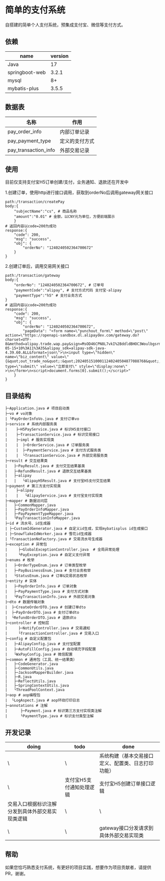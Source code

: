 # 简单的支付系统

自搭建的简单个人支付系统，预集成支付宝、微信等支付方式。

## 依赖

| name           |version|
|----------------|---|
| Java           |17|
| springboot-web |3.2.1|
| mysql          |8+|
| mybatis-plus   |3.5.5|

## 数据表
| 名称                   | 作用     |
|----------------------|--------|
| pay_order_info       | 内部订单记录 |
| pay_payment_type     | 定义的支付方式|
| pay_transaction_info | 外部交易记录|

## 使用
目前仅支持支付宝H5订单创建/支付，业务通知、退款还在开发中

1.创建订单，使用http进行接口调用，获取到orderNo后调用gateway网关接口
```
path:/transaction/createPay
body:{
    "subjectName":"cs", # 商品名称
    "amount":"0.01" # 金额，以CNY元为单位，方便前端展示
    }
# 返回内容以code=200为成功
response:{
    "code": 200,
    "msg": "success",
    "obj": {
        "orderNo": "1240240502364700672"
    }
}
```
2.创建订单后，调用交易网关接口
```
path:/transaction/gateway
body:{
    "orderNo": "1240240502364700672", # 订单号
    "paymentCode":"alipay", # 支付方式代码 支付宝-alipay
    "paymentType":"h5" # 支付业务方式
}
# 返回内容以code=200为成功
response:{
    "code": 200,
    "msg": "success",
    "obj": {
        "orderNo": "1240240502364700672",
        "pageData": "<form name=\"punchout_form\" method=\"post\" action=\"https://openapi-sandbox.dl.alipaydev.com/gateway.do?charset=UTF-8&method=alipay.trade.wap.pay&sign=MsOD46CPN8L7vkI%2BddldBHOC3Woulbgsrm7xhQhAIvIHHv%2F4zHXzMAfFgJIOd2xVaINhk9yY%2FF70QDd65AbU09uWpEFoAZhGNO%2BZVKz%2FkD03mblk1EhGtoeduV4MY9ugZZXT1YlETeOQ%2FGZc99lap5R0GgK%2Bgq4b88lICdDbof1YyYuN7wRYzcdMVQdVxRXotX05oHGUKsQwGJ8WzooSCKK%2B733SOQYRn47cTXYiQb3FYHAk7Qln7KyxJa%2B%2FKMl%2Bva9P3k39CEgVQCdwaKAsfMjZMg%3D%3D&version=1.0&app_id=9021000122696227&sign_type=RSA2&timestamp=2024-05-15+10%3A11%3A35&alipay_sdk=alipay-sdk-java-4.39.60.ALL&format=json\">\n<input type=\"hidden\" name=\"biz_content\" value=\"{&quot;out_trade_no&quot;:&quot;20240515100011240240504877088768&quot;,&quot;total_amount&quot;:&quot;0.01&quot;,&quot;subject&quot;:&quot;cs&quot;,&quot;product_code&quot;:&quot;QUICK_WAP_WAY&quot;}\">\n<input type=\"submit\" value=\"立即支付\" style=\"display:none\" >\n</form>\n<script>document.forms[0].submit();</script>"
    }
}
```

## 目录结构

```
├─Application.java # 项目启动类
├─vo # vo对象
| └PayOrderInfoVo.java # 支付订单vo
├─service # 系统内部服务类
|    ├─H5PayService.java # 标识H5支付接口
|    ├─TransactionService.java # 标识交易接口
|    ├─impl # 服务实现类
|    |  ├─OrderService.java # 订单服务类
|    |  ├─PaymentService.java # 支付方式服务类
|    |  └TransactionService.java # 外部交易服务类
├─result # 交互结果类
|   ├─PayResult.java # 支付交互结果基类
|   ├─RefundResult.java # 退款交互结果基类
|   ├─alipay 
|   |   └AlipayH5Result.java # 支付宝H5支付交互结果
├─payment # 第三方支付实现类
|    ├─alipay
|    |   └AlipayService.java # 支付宝支付实现类
├─mapper # 数据访问层
|   ├─CommonMapper.java
|   ├─PayOrderInfoMapper.java
|   ├─PayPaymentTypeMapper.java
|   └PayTransactionInfoMapper.java
├─id # 流水号、id生成器
| ├─CustomIdGenerator.java # 自定义id生成，实现mybatisplus id生成接口
| ├─SnowflakeIdWorker.java # 雪花id生成器
| └TransactionNoFactory.java # 交易流水号生成器
├─exception # 异常包
|     ├─GlobalExceptionController.java  # 全局异常处理
|     └PayException.java # 自定义支付异常
├─enums # 枚举
|   ├─OrderTypeEnum.java # 订单类型枚举
|   ├─PayBusinessEnum.java # 支付业务枚举
|   └StatusEnum.java # 订单&交易状态枚举
├─entity # 实体
|   ├─PayOrderInfo.java # 订单对象
|   ├─PayPaymentType.java # 支付方式对象
|   └PayTransactionInfo.java # 外部交易对象
├─dto # 数据传输对象
|  ├─CreateOrderDTO.java # 创建订单dto
|  ├─PayOrderDTO.java # 支付订单dto
|  └RefundOrderDTO.java # 退款dto
├─controller # 控制层
|     ├─NotifyController.java # 交易通知
|     └TransactionController.java # 交易入口
├─config # 自定义配置包
|   ├─AlipayConfig.java # 支付宝配置
|   ├─AutoFillConfig.java # 自动填充字段配置
|   └WxPayConfig.java # 微信配置
├─common # 通用包（工具、统一结果类）
|   ├─CodeGenerator.java
|   ├─CommonUtils.java
|   ├─JacksonMapperBuilder.java
|   ├─R.java
|   ├─ReflectUtils.java
|   ├─SpringContextUtils.java
|   └ThreadPoolContext.java
├─aop # aop编程包
|  └LogAspect.java # aop环绕打印日志
├─annotations # 注解
|      ├─Payment.java # 标识第三方支付实现类注解
|      └PaymentType.java # 标识支付类型注解
```


## 开发记录

| doing                    | todo                     | done                      |
|--------------------------| ------------------------ |---------------------------|
| \                        | \                        | 系统构建（基本交易接口定义、配置类、日志打印功能） |
| \                        | 支付宝H5支付通知处理逻辑 | 支付宝H5创建订单接口逻辑             |
| 交易入口根据标识注解分发到具体外部交易实现类逻辑 | \                        | \                         |
| \                        | \                        | gateway接口分发请求到具体外部交易实现类   |

## 帮助
如果您恰巧熟悉支付系统，有更好的项目实践，想要作为项目贡献者，请提供PR，谢谢。

